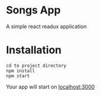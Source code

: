 # Songs App
A simple react readux application

# Installation
```
cd to project directory
npm install
npm start
```

Your app will start on [localhost:3000](https://localhost:3000)
